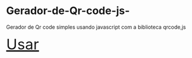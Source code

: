 # Gerador-de-Qr-code-js-
Gerador de Qr code simples usando javascript com a biblioteca qrcode,js 

<a style="font-size: 40px;" href="https://matheusmanuel.github.io/Gerador-de-Qr-code-js-/">Usar</a>
